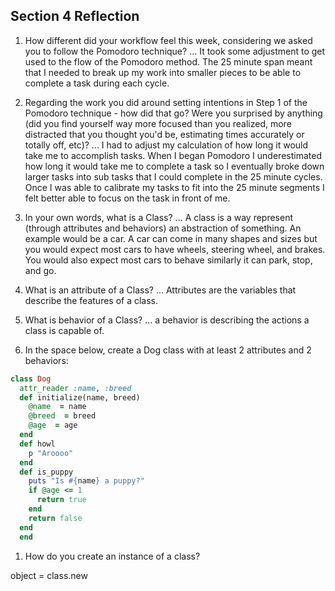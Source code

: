 ## Section 4 Reflection

1. How different did your workflow feel this week, considering we asked you to follow the Pomodoro technique?
... It took some adjustment to get used to the flow of the Pomodoro method. The 25 minute span meant that I needed to break up my work into smaller pieces to be able to complete a task during each cycle.  

1. Regarding the work you did around setting intentions in Step 1 of the Pomodoro technique - how did that go? Were you surprised by anything (did you find yourself way more focused than you realized, more distracted that you thought you'd be, estimating times accurately or totally off, etc)?
... I had to adjust my calculation of how long it would take me to accomplish tasks. When I began Pomodoro I underestimated how long it would take me to complete a task so I eventually broke down larger tasks into sub tasks that I could complete in the 25 minute cycles. Once I was able to calibrate my tasks to fit into the 25 minute segments I felt better able to focus on the task in front of me.

1. In your own words, what is a Class?
... A class is a way represent (through attributes and behaviors) an abstraction of something. An example would be a car. A car can come in many shapes and sizes but you would expect most cars to have wheels, steering wheel, and brakes. You would also expect most cars to behave similarly it can park, stop, and go.

1. What is an attribute of a Class?
... Attributes are the variables that describe the features of a class.

1. What is behavior of a Class?
... a behavior is describing the actions a class is capable of.

1. In the space below, create a Dog class with at least 2 attributes and 2 behaviors:

```rb
class Dog
  attr_reader :name, :breed
  def initialize(name, breed)
    @name  = name
    @breed  = breed
    @age  = age
  end
  def howl
    p "Aroooo"
  end
  def is_puppy
    puts "Is #{name} a puppy?"
    if @age <= 1
      return true
    end
    return false
  end
  end

```

1. How do you create an instance of a class?

 object = class.new
